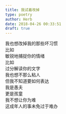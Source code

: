 ```yaml
---  
title: 我试着改掉  
type: poetry  
author: Herb  
date: 2018-04-26 00:33:51  
draft: true
---  
```

我也想改掉我的那些坏习惯  
比如  
敏锐地捕捉你的情绪  
比如  
过分解读你的文字  
我也想不那么粘人  
但我不知道要如何表达    
我是愚夫  
更是孩童  
我不想让你为难  
这成年人的事未免过于难办